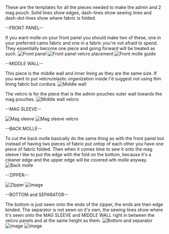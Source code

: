 These are the templates for all the pieces needed to make the admin and 2 mag pouch. 
Solid lines show edges, dash-lines show sewing lines and dash-dot-lines show where fabric is folded.

--FRONT PANEL--

If you want molle on your front panel you should make two of these, one in your preferred camo fabric and one in a fabric you're not afraid to spend. They essentially become one piece and going forward will be treated as such.
![Front panel](https://github.com/b0bTHEbilder/Patterns/assets/132055706/f10c772d-db6c-48c3-a375-7cc79df735cd)
![Front panel velcro placement](https://github.com/b0bTHEbilder/Patterns/assets/132055706/28872574-365c-4b28-afdb-6453624bda8f)
![Front molle guide](https://github.com/b0bTHEbilder/Patterns/assets/132055706/24eff31e-c5eb-42c7-8443-1c98314def27)

--MIDDLE WALL--

This piece is the middle wall and inner lining as they are the same size. If you want to put velcro/elastic organization inside I'd suggest not using thin lining fabric but cordura.
![Middle wall](https://github.com/b0bTHEbilder/Patterns/assets/132055706/11ff59f6-ae85-4e3d-a0e2-5f07d3b133b0)

The velcro is for the piece that is the admin pouches outer wall towards the mag pouches.
![Middle wall velcro](https://github.com/b0bTHEbilder/Patterns/assets/132055706/026763ff-5375-48fb-93ce-3b380cd32c9c)

--MAG SLEEVE--

![Mag sleeve](https://github.com/b0bTHEbilder/Patterns/assets/132055706/edd6c017-d819-4bc5-95dc-0b743e4614bb)
![Mag sleeve velcro](https://github.com/b0bTHEbilder/Patterns/assets/132055706/f21db693-2146-4dc4-9f0b-9abaf1720b8b)

--BACK MOLLE--

To cut the back molle basically do the same thing as with the front panel but instead of having two pieces of fabric put ontop of each other you have one piece of fabric folded. Then when it comes time to sew it onto the mag sleeve I like to put the edge with the fold on the bottom, because it's a cleaner edge and the upper edge will be covered wth molle anyway.
![Back molle](https://github.com/b0bTHEbilder/Patterns/assets/132055706/53a6a8c2-b282-422c-b5b4-9f94574c17e2)

--ZIPPER--

![ZIpper](https://github.com/b0bTHEbilder/Patterns/assets/132055706/33b970fe-766f-4fc1-8e20-e4fbbcb1045f)
![image](https://github.com/b0bTHEbilder/Patterns/assets/132055706/b665711d-a513-4ecd-b1e2-50b5eb77e3ef)

--BOTTOM and SEPARATOR-- 

The bottom is just sewn onto the ends of the zipper, the ends are then edge binded. The separator is not sewn on it's own, the sewing lines show where it's sewn onto the MAG SLEEVE and MIDDLE WALL right in between the velcro panels and at the same height as them.
![Bottom and separator](https://github.com/b0bTHEbilder/Patterns/assets/132055706/f5bd7ad9-c8dc-44fb-9eca-a7b4ea1c1f23)
![image](https://github.com/b0bTHEbilder/Patterns/assets/132055706/20b9fc87-c695-49f2-b2ce-f139712b0582)
![image](https://github.com/b0bTHEbilder/Patterns/assets/132055706/4eb0790a-410f-4f6e-b774-a8df4b5bb21c)

